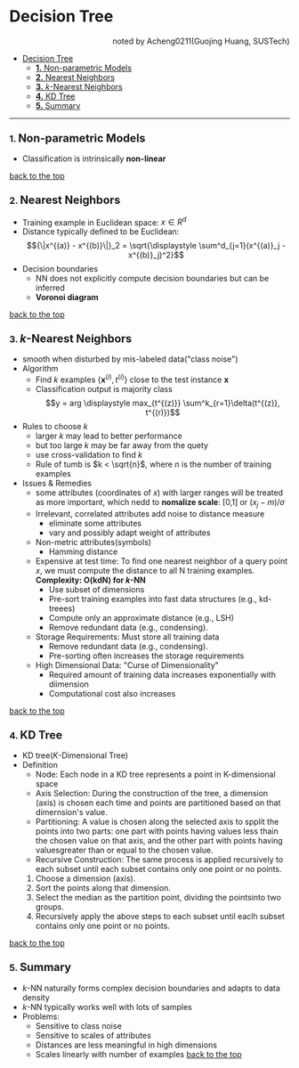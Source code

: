 # Decision Tree
<div align="right">noted by Acheng0211(Guojing Huang, SUSTech)</div>

- [Decision Tree](#decision-tree)
    - [**1.** Non-parametric Models](#1-non-parametric-models)
    - [**2.** Nearest Neighbors](#2-nearest-neighbors)
    - [**3.** $k$-Nearest Neighbors](#3-k-nearest-neighbors)
    - [**4.** KD Tree](#4-kd-tree)
    - [**5.** Summary](#5-summary)
___


### **1.** <big>Non-parametric Models</big>
- Classification is intrinsically **non-linear**

[back to the top](#nearest-neighbors)

### **2.** <big>Nearest Neighbors</big>
- Training example in Euclidean space: $x \in R^d$
- Distance typically defined to be Euclidean:$${\|x^{(a)} - x^{(b)}\|}_2 = \sqrt{\displaystyle \sum^d_{j=1}(x^{(a)}_j - x^{(b)}_j)^2}$$
- Decision boundaries
    - NN does not explicitly compute decision boundaries but can be inferred
    - **Voronoi diagram**

[back to the top](#nearest-neighbors)

### **3.** <big>$k$-Nearest Neighbors</big>
- smooth when disturbed by mis-labeled data("class noise")
- Algorithm
  - Find $k$ examples {**x**$^{(i)}, t^{(i)}$} close to the test instance **x**
  - Classification output is majority class
  $$y = arg \displaystyle max_{t^{(z)}} \sum^k_{r=1}\delta(t^{(z)}, t^{(r)})$$
- Rules to choose $k$
  - larger $k$ may lead to better performance
  - but too large $k$ may be far away from the quety
  - use cross-validation to find $k$
  - Rule of tumb is $k < \sqrt{n}$, where $n$ is the number of training examples
- Issues & Remedies
  - some attributes (coordinates of $x$) with larger ranges will be treated as more important, which nedd to **nomalize scale**: [0,1] or $(x_j - m)/\sigma$
  - Irrelevant, correlated attributes add noise to distance measure
    - eliminate some attributes
    - vary and possibly adapt weight of attributes
  - Non-metric attributes(symbols)
    - Hamming distance
  - Expensive at test time: To find one nearest neighbor of a query point $x$, we must compute the distance to all N training examples. **Complexity: O(kdN) for $k$-NN**
    - Use subset of dimensions
    - Pre-sort training examples into fast data structures (e.g., kd-treees)
    - Compute only an approximate distance (e.g., LSH)
    - Remove redundant data (e.g., condensing).
  - Storage Requirements: Must store all training data
    - Remove redundant data (e.g., condensing).
    - Pre-sorting often increases the storage requirements
  - High Dimensional Data: "Curse of Dimensionality"
    - Required amount of training data increases exponentially with diimension
    - Computational cost also increases

[back to the top](#nearest-neighbors)

### **4.** <big>KD Tree</big>
- KD tree(*K*-Dimensional Tree)
- Definition
  - Node: Each node in a KD tree represents a point in K-dimensional space
  - Axis Selection: During the construction of the tree, a dimension (axis) is
  chosen each time and points are partitioned based on that dimernsion's value.
  - Partitioning: A value is chosen along the selected axis to spplit the points into two parts: one part with points having values less thain the chosen value on that axis, and the other part with points having valuesgreater than or equal to the chosen value.
  - Recursive Construction: The same process is applied recursively to each subset until each subset contains only one point or no points.
  1. Choose a dimension (axis).
  2. Sort the points along that dimension.
  3. Select the median as the partition point, dividing the pointsinto two groups.
  4. Recursively apply the above steps to each subset until eaclh subset contains
  only one point or no points.

[back to the top](#nearest-neighbors)

### **5.** <big>Summary</big>
- $k$-NN naturally forms complex decision boundaries and adapts to data density
- $k$-NN typically works well with lots of samples
- Problems:
  - Sensitive to class noise
  - Sensitive to scales of attributes
  - Distances are less meaningful in high dimensions
  - Scales linearly with number of examples
[back to the top](#nearest-neighbors)